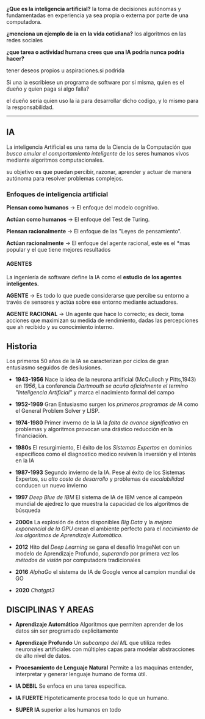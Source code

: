 **¿Que es la inteligencia artificial?**
la toma de decisiones autónomas y fundamentadas en experiencia ya sea propia o externa por parte de una computadora.

**¿menciona un ejemplo de ia en la vida cotidiana?**
los algoritmos en las redes sociales

**¿que tarea o actividad humana crees que una IA podria nunca podria hacer?**

tener deseos propios u aspiraciones.si podrida

Si una ia escribiese un programa de software por si misma, quien es el dueño y quien paga si algo falla?

el dueño seria quien uso la ia para desarrollar dicho codigo, y lo mismo para la responsabilidad.
___
## IA
La inteligencia Artificial es una rama de la Ciencia de la Computación que *busca emular el comportamiento inteligente* de los seres humanos vivos mediante algoritmos computacionales.

su objetivo es que puedan percibir, razonar, aprender y actuar de manera autónoma para resolver problemas complejos.

### Enfoques de inteligencia artificial

**Piensan como humanos** -> El enfoque del modelo cognitivo.

**Actúan como humanos** -> El enfoque del Test de Turing.

**Piensan racionalmente** -> El enfoque de las "Leyes de pensamiento".

**Actúan racionalmente** -> El enfoque del agente racional, este es el *mas popular y el que tiene mejores resultados

#### AGENTES

La ingeniería de software define la IA como el **estudio de los agentes inteligentes.**

**AGENTE** -> Es todo lo que puede considerarse que percibe su entorno a través de sensores y actúa sobre ese entorno mediante actuadores.

**AGENTE RACIONAL** -> Un agente que hace lo correcto; es decir, toma acciones que maximizan su medida de rendimiento, dadas las percepciones que ah recibido y su conocimiento interno.

## Historia 
Los primeros 50 años de la IA se caracterizan por ciclos de gran entusiasmo seguidos de desilusiones.

- **1943-1956** Nace la idea de la neurona artificial (McCulloch y Pitts,1943) en *1956*, La conferencia  *Dartmouth se acuña oficialmente el termino "Inteligencia Artificial"* y marca el nacimiento formal del campo 

- **1952-1969** Gran Entusiasmo surgen los *primeros programas de IA* como el General Problem Solver y LISP.

- **1974-1980** Primer inverno de la IA la *falta de avance significativo* en problemas y algoritmos provocan una drástico reducción en la financiación. 

- **1980s** El resurgimiento, El éxito de los *Sistemas Expertos* en dominios específicos como el diagnostico medico reviven la inversión y el interés en la IA

- **1987-1993** Segundo invierno de la IA. Pese al éxito de los Sistemas Expertos, su *alto costo de desarrollo* y problemas de *escalabilidad* conducen un nuevo invierno 

- **1997** *Deep Blue de IBM* El sistema de IA de IBM vence al campeón mundial de ajedrez lo que muestra la capacidad de los algoritmos de búsqueda

- **2000s** La explosión de datos disponibles *Big Data* y la *mejora exponencial de la GPU* crean el ambiente perfecto para el *nacimiento de los algoritmos de Aprendizaje Automático.*

- **2012** Hito del *Deep Learning*  se gana el desafió ImageNet con un modelo de Aprendizaje Profundo, *superando* por primera vez los *métodos de visión* por computadora tradicionales

- **2016** *AlphaGo* el sistema de IA de Google vence al campion mundial de GO 

- **2020** *Chatgpt3*

## DISCIPLINAS Y AREAS

- **Aprendizaje Automático** Algoritmos que permiten aprender de los datos sin ser programado explicitamente

- **Aprendizaje Profundo** Un *subcampo del ML* que utiliza redes neuronales artificiales con múltiples capas para modelar abstracciones de alto nivel de datos.

- **Procesamiento de Lenguaje Natural** Permite a las maquinas entender, interpretar y generar lenguaje humano de forma útil. 

- **IA DEBIL** Se enfoca en una tarea especifica.

- **IA FUERTE**  Hipoteticamente procesa todo lo que un humano.

- **SUPER IA** superior a los humanos en todo



